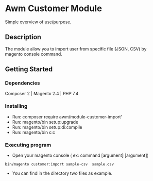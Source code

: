 # Awm Customer Module

Simple overview of use/purpose.

## Description

The module allow you to import user from specific file (JSON, CSV) by magento console command.

## Getting Started

### Dependencies

Composer 2 |
Magento 2.4 |
PHP 7.4

### Installing

* Run: composer require awm/module-customer-import'
* Run: magento/bin setup:upgrade
* Run: magento/bin setup:di:compile
* Run: magento/bin c:c

### Executing program

* Open your magento console ( ex: command [argument] [argument])
```
bin/magento customer:import sample-csv  sample.csv
```
* You can find in the directory two files as example.